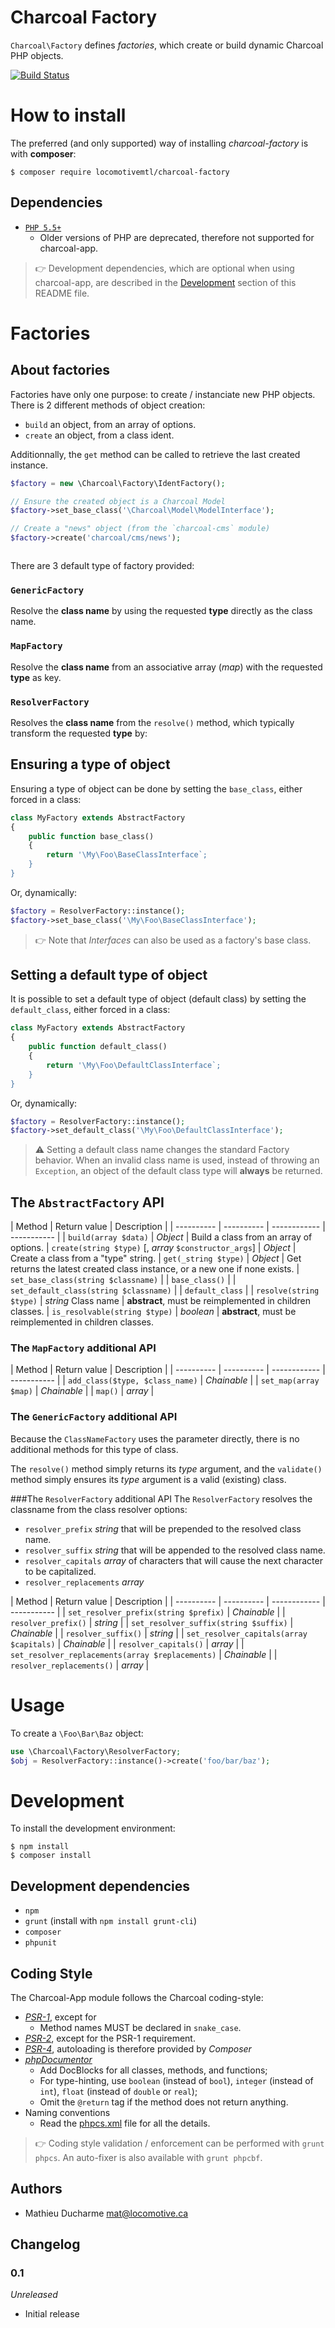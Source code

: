 Charcoal Factory
================

`Charcoal\Factory` defines _factories_, which create or build dynamic Charcoal PHP objects.

[![Build Status](https://travis-ci.org/locomotivemtl/charcoal-factory.svg?branch=master)](https://travis-ci.org/locomotivemtl/charcoal-factory)

# How to install
The preferred (and only supported) way of installing _charcoal-factory_ is with **composer**:

```shell
$ composer require locomotivemtl/charcoal-factory
```

## Dependencies

- [`PHP 5.5+`](http://php.net)
	- Older versions of PHP are deprecated, therefore not supported for charcoal-app.

> 👉 Development dependencies, which are optional when using charcoal-app, are described in the [Development](#development) section of this README file.


# Factories

## About factories

Factories have only one purpose: to create / instanciate new PHP objects. There is 2 different methods of object creation:

- `build` an object, from an array of options.
- `create` an object, from a class ident.

Additionnally, the `get` method can be called to retrieve the last created instance.

```php
$factory = new \Charcoal\Factory\IdentFactory();

// Ensure the created object is a Charcoal Model
$factory->set_base_class('\Charcoal\Model\ModelInterface');

// Create a "news" object (from the `charcoal-cms` module)
$factory->create('charcoal/cms/news');



```

There are 3 default type of factory provided:

### `GenericFactory`
Resolve the **class name** by using the requested **type** directly as the class name.

### `MapFactory`
Resolve the **class name** from an associative array (_map_) with the requested **type** as key.


### `ResolverFactory`
Resolves the **class name** from the `resolve()` method, which typically transform the requested **type** by:

## Ensuring a type of object
Ensuring a type of object can be done by setting the `base_class`, either forced in a class:

```php
class MyFactory extends AbstractFactory
{
	public function base_class()
	{
		return '\My\Foo\BaseClassInterface`;
	}
}
```

Or, dynamically:

```php
$factory = ResolverFactory::instance();
$factory->set_base_class('\My\Foo\BaseClassInterface');
```	

> 👉 Note that _Interfaces_ can also be used as a factory's base class.

## Setting a default type of object

It is possible to set a default type of object (default class) by setting the `default_class`, either forced in a class:

```php
class MyFactory extends AbstractFactory
{
	public function default_class()
	{
		return '\My\Foo\DefaultClassInterface`;
	}
}
```

Or, dynamically:

```php
$factory = ResolverFactory::instance();
$factory->set_default_class('\My\Foo\DefaultClassInterface');
```	

> ⚠ Setting a default class name changes the standard Factory behavior. When an invalid class name is used, instead of throwing an `Exception`, an object of the default class type will **always** be returned.


## The `AbstractFactory` API

| Method     | Return value | Description |
| ---------- | ---------- | ------------ | ----------- |
| `build(array $data)` | _Object_ | Build a class from an array of options.
| `create(string $type)` [, _array_ `$constructor_args`] | _Object_ | Create a class from a "type" string.
| `get(_string $type)` | _Object_ | Get returns the latest created class instance, or a new one if none exists.
| `set_base_class(string $classname)` | 
| `base_class()` |
| `set_default_class(string $classname)` |
| `default_class` |
| `resolve(string $type)` | _string_ Class name | **abstract**, must be reimplemented in children classes.
| `is_resolvable(string $type)` | _boolean_ | **abstract**, must be reimplemented in children classes.

### The `MapFactory` additional API

| Method     | Return value | Description |
| ---------- | ---------- | ------------ | ----------- |
| `add_class($type, $class_name)` | _Chainable_ | 
| `set_map(array $map)` | _Chainable_ |
| `map()` | _array_ | 

### The `GenericFactory` additional API
Because the `ClassNameFactory` uses the parameter directly, there is no additional methods for this type of class.

The `resolve()` method simply returns its _type_ argument, and the `validate()` method simply ensures its _type_ argument is a valid (existing) class.

###The `ResolverFactory` additional API
The `ResolverFactory` resolves the classname from the class resolver options:

- `resolver_prefix` _string_ that will be prepended to the resolved class name.
- `resolver_suffix` _string_ that will be appended to the resolved class name.
- `resolver_capitals` _array_ of characters that will cause the next character to be capitalized.
- `resolver_replacements` _array_

| Method     | Return value | Description |
| ---------- | ---------- | ------------ | ----------- |
| `set_resolver_prefix(string $prefix)` | _Chainable_ |
| `resolver_prefix()` | _string_ | 
| `set_resolver_suffix(string $suffix)` | _Chainable_ |
| `resolver_suffix()` | _string_ |
| `set_resolver_capitals(array $capitals)` | _Chainable_ | 
| `resolver_capitals()` | _array_ | 
| `set_resolver_replacements(array $replacements)` | _Chainable_ | 
| `resolver_replacements()` | _array_ | 

# Usage

To create a `\Foo\Bar\Baz` object:

```php
use \Charcoal\Factory\ResolverFactory;
$obj = ResolverFactory::instance()->create('foo/bar/baz');
```

# Development

To install the development environment:

```shell
$ npm install
$ composer install
```

## Development dependencies

- `npm`
- `grunt` (install with `npm install grunt-cli`)
- `composer`
- `phpunit`

## Coding Style

The Charcoal-App module follows the Charcoal coding-style:

- [_PSR-1_](https://github.com/php-fig/fig-standards/blob/master/accepted/PSR-1-basic-coding-standard.md), except for
  - Method names MUST be declared in `snake_case`.
- [_PSR-2_](https://github.com/php-fig/fig-standards/blob/master/accepted/PSR-2-coding-style-guide.md), except for the PSR-1 requirement.
- [_PSR-4_](https://github.com/php-fig/fig-standards/blob/master/accepted/PSR-4-autoloader.md), autoloading is therefore provided by _Composer_
- [_phpDocumentor_](http://phpdoc.org/)
  - Add DocBlocks for all classes, methods, and functions;
  - For type-hinting, use `boolean` (instead of `bool`), `integer` (instead of `int`), `float` (instead of `double` or `real`);
  - Omit the `@return` tag if the method does not return anything.
- Naming conventions
  - Read the [phpcs.xml](phpcs.xml) file for all the details.

> 👉 Coding style validation / enforcement can be performed with `grunt phpcs`. An auto-fixer is also available with `grunt phpcbf`.

## Authors

- Mathieu Ducharme <mat@locomotive.ca>

## Changelog

### 0.1
_Unreleased_
- Initial release
